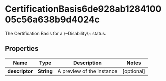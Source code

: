 

# CertificationBasis6de928ab128410005c56a638b9d4024c

The Certification Basis for a \\~Disability\\~ status.

## Properties

| Name | Type | Description | Notes |
|------------ | ------------- | ------------- | -------------|
|**descriptor** | **String** | A preview of the instance |  [optional] |



